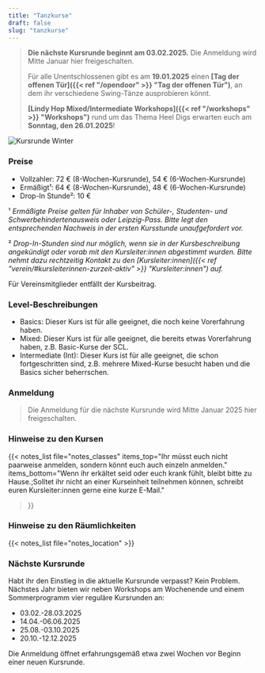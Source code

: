 ```yaml
---
title: "Tanzkurse"
draft: false
slug: "tanzkurse"
---
```


[//]: # (![Kursplan Herbst 2024]&#40;../schedule_herbst_2024_ohne_websiteinfo_v4.png&#41;)

> **Die nächste Kursrunde beginnt am 03.02.2025.** Die Anmeldung wird Mitte Januar hier freigeschalten. 
> 
> Für alle Unentschlossenen gibt es am **19.01.2025** einen **[Tag der offenen Tür]({{< ref "/opendoor" >}} "Tag der offenen Tür")**, an dem ihr verschiedene Swing-Tänze ausprobieren könnt.
>
> **[Lindy Hop Mixed/Intermediate Workshops]({{< ref "/workshops" >}} "Workshops")** rund um das Thema Heel Digs erwarten euch am **Sonntag, den 26.01.2025**!

![Kursrunde Winter](../2025-01-kursrunde-quer.png)

### Preise
- Vollzahler: 72 € (8-Wochen-Kursrunde), 54 € (6-Wochen-Kursrunde)
- Ermäßigt¹: 64 € (8-Wochen-Kursrunde), 48 € (6-Wochen-Kursrunde)
- Drop-In Stunde²: 10 €

¹ *Ermäßigte Preise gelten für Inhaber von Schüler-, Studenten- und Schwerbehindertenausweis oder Leipzig-Pass. Bitte legt den entsprechenden Nachweis in der ersten Kursstunde unaufgefordert vor.*

² *Drop-In-Stunden sind nur möglich, wenn sie in der Kursbeschreibung angekündigt oder vorab mit den Kursleiter:innen abgestimmt wurden.
Bitte nehmt dazu rechtzeitig Kontakt zu den [Kursleiter:innen]({{< ref "verein/#kursleiterinnen-zurzeit-aktiv" >}} "Kursleiter:innen") auf.*

Für Vereinsmitglieder entfällt der Kursbeitrag. 

### Level-Beschreibungen
- Basics: Dieser Kurs ist für alle geeignet, die noch keine Vorerfahrung haben. 
- Mixed: Dieser Kurs ist für alle geeignet, die bereits etwas Vorerfahrung haben, z.B. Basic-Kurse der SCL.
- Intermediate (Int): Dieser Kurs ist für alle geeignet, die schon fortgeschritten sind, z.B. mehrere Mixed-Kurse besucht haben und die Basics sicher beherrschen.

### Anmeldung
> Die Anmeldung für die nächste Kursrunde wird Mitte Januar 2025 hier freigeschalten.

[//]: # (Über unser Kursbuchungsportal könnt ihr euch zu den Kursen anmelden:  )
[//]: # (**[Zur Anmeldung]&#40;https://scl.swinggeeks.de/SCL2024-10/&#41;**)

[//]: # (### Kursbeschreibungen)

[//]: # ({{< admonition success "Balboa Basics &#40;Di 18:30&#41;" false >}})

[//]: # (Balboa ist ein Swingtanz, der in enger Körperhaltung auf meist schnelle Musik getanzt wird und durch eine Mischung aus subtilen Gewichtswechseln, kreativem Footwork und öffnenden Figuguren beschrieben werden kann.)

[//]: # (Für den Balboa Basics-Kurs sind keine Vorerfahrungen erforderlich. Wir wollen die Grundlagen des Tanzes mit euch teilen, von Schritten und Figuren über Körperhaltung und Connection bis hin zu Skills fürs Tanzen auf dem Social Dancefloor.)

[//]: # (Alle Personen können führen / folgen sowie die Rolle wechseln &#40;switchen&#41; oder auch nur eine Rolle tanzen.)

[//]: # ({{< /admonition >}})

[//]: # ({{< admonition success "Balboa Mixed &#40;Mi 18:00&#41;" false >}})

[//]: # (Dieser Kurs ist für alle geeignet, die Balboa Vorerfahrung haben, z.B. Basic-Kurse der SCL. Nähere Kursbeschreibung folgt bald!)

[//]: # ({{< /admonition >}})

[//]: # ({{< admonition success "Balboa Intermediate &#40;Di 18:30&#41;" false >}})

[//]: # (Intermediate-Kurs für Balboa. Nähere Kursbeschreibung folgt bald!)

[//]: # ({{< /admonition >}})

[//]: # ({{< admonition success "Fusion &#40;Di 19:45&#41;" false >}})

[//]: # (Fusion ist ein Paartanz, bei dem Elemente aus verschiedensten Tanzstilen &#40;z.B. Latin, Blues, Swing, Contact Improv&#41; gemischt werden. Dabei wird frei auf moderne Musik unterschiedlicher Genre improvisiert. Die Kommunikation zwischen den Tänzer:innen steht im Vordergrund und jeder Tanz ist eine einzigartige Neuschaffung. Im Kurs fokussieren wir allgemeine Tanztechniken, ein Gefühl zum eigenen Körper und eine angenehme Verbindung zu anderen Personen, bei der sich beide Partner:innen gleichberechtigt in den Tanz einbringen können. Dabei kann frei zwischen "führen" und "folgen" gewechselt werden &#40;Roleswitch&#41;.  Wir nutzen genderneutrale Sprache und möchten eine offene und queerfreundliche Atmosphäre schaffen.)

[//]: # (Im Anschluss an den Kurs gibt es die Möglichkeit zum Freien Tanzen, bei der das Gelernte direkt ausprobiert werden kann: **Practice Time 20:45-22:00 Uhr**)

[//]: # ({{< /admonition >}})

[//]: # ({{< admonition success "Lindy Hop Basics &#40;Mi 18:00&#41;" false >}})

[//]: # (Lindy Hop hat seinen Ursprung in Schwarzen Kulturkreisen &#40;insbesondere Afro-Amerikanischen Communities&#41; und wird auf Swing/Jazz Musik getanzt. Wir werden die Basics des Paartanzes lernen. Alle Personen können führen und folgen und die Rolle wechseln &#40;switchen&#41; oder nur eine Rolle tanzen. Wir nutzen genderneutrale Sprache und möchten eine queerfreundliche, offene Atmosphäre schaffen, mit Fokus auf Consent und Gleichberechtigung in der Tanzpartnerschaft.)

[//]: # ({{< /admonition >}})

[//]: # ({{< admonition success "Lindy Hop Intermediate &#40;Do 18:30&#41;" false >}})

[//]: # (Diesmal dreht sich bei uns alles um **Lindy Charleston**. Zunächst schauen wir noch einmal ganz genau auf die Basics der Bewegung, um daraus anschließend zahlreiche Figuren zu entwickeln. Dabei legen wir den Fokus auf Dynamikvariationen, Schrittvariationen, das Tandem/Shadow inkl. diverser Eingänge, Hand-to-Hand Variationen, Transitions, Airplane, Charleston Swingouts und Switchmoves. Aber das ist nicht alles: Hier könnt ihr euch ausprobieren und mit uns austauschen. Wir laden euch daher herzlich ein, weitere Lindy Charleston Themen mitzubringen, damit wir zusammen neue Varianten entdecken können.)

[//]: # ({{< /admonition >}})

[//]: # ({{< admonition success "Shag Basics &#40;Di 19:45&#41;" false >}})

[//]: # (Wenn hohe BPM auch euer Herz höher schlagen lassen seid ihr beim **Collegiate Shag** genau richtig! Entstanden aus frühen Formen des Foxtrotts wurde er von College Studenten im Süden Amerikas in den 1930er Jahren etabliert. Es eignen sich Swing-Musik, Gypsy-Jazz und sogar Rock'n'Roll, um ihn zu tanzen.)

[//]: # (Wir wollen die Grundlagen dieses fröhlichen und energiegeladenen Swingtanzes unterrichten und dabei vor allem jede Menge Spaß mit euch haben! Es sind keinerlei Vorkenntnisse notwendig und alle können führen oder folgen und auch die Rollen switchen.)

[//]: # ({{< /admonition >}})

[//]: # ({{< admonition success "Solo Jazz &#40;Do 19:45&#41;" false >}})

[//]: # (Wir lernen einige Klassiker der Solo Jazz Moves kennen und widmen uns besonders den Übergängen. Aus einfachen, reinen Schrittabfolgen entwickeln wir so verbundene, fließende Bewegungen, die Du zu deinem eigenen Tanz machst.)

[//]: # ({{< /admonition >}})

### Hinweise zu den Kursen
{{< notes_list file="notes_classes"
items_top="Ihr müsst euch nicht paarweise anmelden, sondern könnt euch auch einzeln anmelden."
items_bottom="Wenn ihr erkältet seid oder euch krank fühlt, bleibt bitte zu Hause.;Solltet ihr nicht an einer Kurseinheit teilnehmen können, schreibt euren Kursleiter:innen gerne eine kurze E-Mail."
>}}

### Hinweise zu den Räumlichkeiten
{{< notes_list file="notes_location" >}}

### Nächste Kursrunde
Habt ihr den Einstieg in die aktuelle Kursrunde verpasst? Kein Problem. Nächstes Jahr bieten wir neben Workshops am Wochenende und einem Sommerprogramm vier reguläre Kursrunden an:
- 03.02.-28.03.2025
- 14.04.-06.06.2025
- 25.08.-03.10.2025
- 20.10.-12.12.2025

Die Anmeldung öffnet erfahrungsgemäß etwa zwei Wochen vor Beginn einer neuen Kursrunde. 

[//]: # (Wir kündigen die Öffnung der Anmeldung im Vorfeld auch unter [Aktuelles]&#40;{{< ref "/aktuelles" >}} "Aktuelles"&#41;, in unserer [Facebook-Gruppe]&#40;https://www.facebook.com/groups/swingconnection.leipzig&#41; und auf [Instagram]&#40;https://www.instagram.com/swingconnectionleipzig/&#41; an.)
